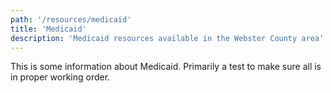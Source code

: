 ```yaml
---
path: '/resources/medicaid'
title: 'Medicaid'
description: 'Medicaid resources available in the Webster County area'
---
```


This is some information about Medicaid. Primarily a test to make sure all is in proper working order.